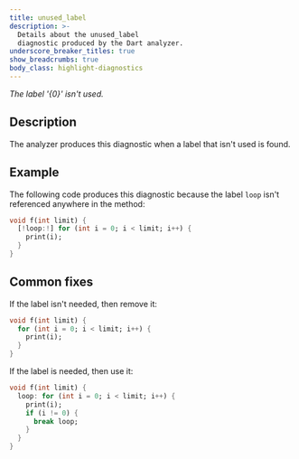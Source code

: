 ```yaml
---
title: unused_label
description: >-
  Details about the unused_label
  diagnostic produced by the Dart analyzer.
underscore_breaker_titles: true
show_breadcrumbs: true
body_class: highlight-diagnostics
---
```


_The label '{0}' isn't used._

## Description

The analyzer produces this diagnostic when a label that isn't used is
found.

## Example

The following code produces this diagnostic because the label `loop` isn't
referenced anywhere in the method:

```dart
void f(int limit) {
  [!loop:!] for (int i = 0; i < limit; i++) {
    print(i);
  }
}
```

## Common fixes

If the label isn't needed, then remove it:

```dart
void f(int limit) {
  for (int i = 0; i < limit; i++) {
    print(i);
  }
}
```

If the label is needed, then use it:

```dart
void f(int limit) {
  loop: for (int i = 0; i < limit; i++) {
    print(i);
    if (i != 0) {
      break loop;
    }
  }
}
```
